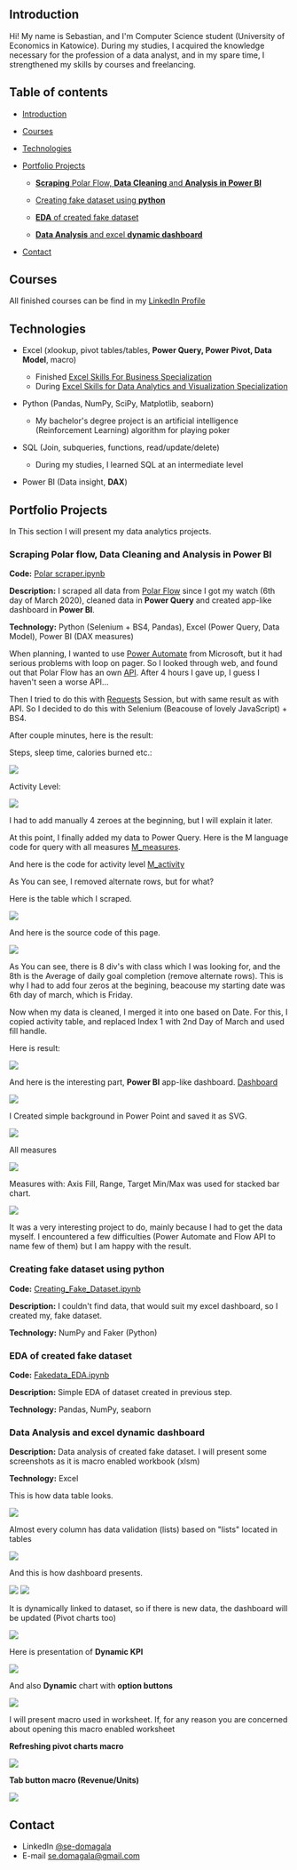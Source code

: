 ## Introduction

Hi! My name is Sebastian, and I'm Computer Science student (University of Economics in Katowice). 
During my studies, I acquired the knowledge necessary for the profession of a data analyst, and in my spare time, I strengthened my skills by courses and freelancing.

## Table of contents
- [Introduction](#introduction) 
- [Courses](#courses)
- [Technologies](#technologies)
- [Portfolio Projects](#portfolio-projects)

	- [**Scraping** Polar Flow, **Data Cleaning** and **Analysis in Power BI**](#scraping-polar-data-cleaning-analysis-in-power-bi)
	
	- [Creating fake dataset using **python**](#creating-fake-dataset-using-python)
		
	- [**EDA** of created fake dataset](#eda-of-created-fake-dataset)
		
	- [**Data Analysis** and excel **dynamic dashboard**](#data-analysis-and-excel-dynamic-dashboard)

- [Contact](#contact)
## Courses
All finished courses can be find in my [LinkedIn Profile](https://www.linkedin.com/in/se-domagala/details/certifications/)
## Technologies
- Excel (xlookup, pivot tables/tables, **Power Query, Power Pivot, Data Model**, macro)
	- Finished [Excel Skills For Business Specialization](https://www.coursera.org/specializations/excel)
	- During [Excel Skills for Data Analytics and Visualization Specialization](https://www.coursera.org/specializations/excel-data-analytics-visualization)
	
- Python (Pandas, NumPy, SciPy, Matplotlib, seaborn)
	- My bachelor's degree project is an artificial intelligence (Reinforcement Learning) algorithm for playing poker
	
- SQL (Join, subqueries, functions, read/update/delete)
	- During my studies, I learned SQL at an intermediate level

- Power BI (Data insight, **DAX**) 

## Portfolio Projects
In This section I will present my data analytics projects.

### Scraping Polar flow, Data Cleaning and Analysis in Power BI

**Code:** [Polar scraper.ipynb](https://github.com/maxiorex15625/Portfolio/blob/main/Polar%20Flow%20Project/Polar_scraper.ipynb)

**Description:** I scraped all data from [Polar Flow](https://flow.polar.com) since I got my watch (6th day of March 2020), cleaned data in **Power Query** and created app-like dashboard in **Power BI**.

**Technology:** Python (Selenium + BS4, Pandas), Excel (Power Query, Data Model), Power BI (DAX measures)

When planning, I wanted to use [Power Automate](https://powerautomate.microsoft.com/) from Microsoft, but it had serious problems with loop on pager. So I looked through web, and found out that Polar Flow has an own [API](https://www.polar.com/accesslink-api/#polar-accesslink-api). After 4 hours I gave up, I guess I haven't seen a worse API... 

Then I tried to do this with [Requests](https://requests.readthedocs.io/en/latest/) Session, but with same result as with API. So I decided to do this with Selenium (Beacouse of lovely JavaScript) + BS4.

After couple minutes, here is the result:

Steps, sleep time, calories burned etc.: 

![](screenshots/table_measures.png)

Activity Level:

![](screenshots/activity.png)

I had to add manually 4 zeroes at the beginning, but I will explain it later. 

At this point, I finally added my data to Power Query. Here is the M language code for query with all measures [M_measures](https://github.com/maxiorex15625/Portfolio/blob/main/Polar%20Flow%20Project/M_measures).

And here is the code for activity level [M_activity](https://github.com/maxiorex15625/Portfolio/blob/main/Polar%20Flow%20Project/M_activity)

As You can see, I removed alternate rows, but for what? 

Here is the table which I scraped.

![](screenshots/flow_table.png)

And here is the source code of this page.

![](screenshots/source_code.png)

As You can see, there is 8 div's with class which I was looking for, and the 8th is the Average of daily goal completion (remove alternate rows). This is why I had to add four zeros at the begining, beacouse my starting date was 6th day of march, which is Friday. 

Now when my data is cleaned, I merged it into one based on Date. For this, I copied activity table, and replaced Index 1 with 2nd Day of March and used fill handle. 

Here is result:

![](screenshots/merged_data.png)

And here is the interesting part, **Power BI** app-like dashboard. [Dashboard](https://app.powerbi.com/groups/me/reports/9a068507-a229-4693-a2c3-d83c7cc6a79a?ctid=8fbcdc7a-dff7-4113-b007-45612ef5b74d&pbi_source=linkShare)

![](screenshots/power_bi_dashboard.png)

I Created simple background in Power Point and saved it as SVG.

![](screenshots/background.svg)

All measures 

![](screenshots/measures.png)

Measures with: Axis Fill, Range, Target Min/Max was used for stacked bar chart. 

![](screenshots/stacked_bar.png)

It was a very interesting project to do, mainly because I had to get the data myself. I encountered a few difficulties (Power Automate and Flow API to name few of them) but I am happy with the result.

### Creating fake dataset using python

**Code:** [Creating_Fake_Dataset.ipynb](https://github.com/maxiorex15625/Portfolio/blob/main/Creating_Fake_Dataset.ipynb)

**Description:** I couldn't find data, that would suit my excel dashboard, so I created my, fake dataset.

**Technology:** NumPy and Faker (Python)

### EDA of created fake dataset

**Code:** [Fakedata_EDA.ipynb](https://github.com/maxiorex15625/Portfolio/blob/main/Fakedata_EDA.ipynb)

**Description:** Simple EDA of dataset created in previous step.

**Technology:** Pandas, NumPy, seaborn
	
### Data Analysis and excel dynamic dashboard

**Description:** Data analysis of created fake dataset. I will present some screenshots as it is macro enabled workbook (xlsm)

**Technology:** Excel

This is how data table looks.

![](screenshots/Data_tbl.png)

 Almost every column has data validation (lists) based on "lists" located in tables

![](screenshots/xlookup_dvlists.png)

And this is how dashboard presents. 

![](screenshots/dashboard_photo.png)
![](screenshots/dashboard.png)

It is dynamically linked to dataset, so if there is new data, the dashboard will be updated (Pivot charts too)

![](screenshots/dynamic_changes.gif)

Here is presentation of **Dynamic KPI** 

![](screenshots/Dynamic_KPI.gif)

And also **Dynamic** chart with **option buttons**

![](screenshots/Dynamic_chart_option_buttons.gif)

I will present macro used in worksheet. If, for any reason you are concerned about opening this macro enabled worksheet

**Refreshing pivot charts macro** 

![](screenshots/Refresh_Macro.png)

**Tab button macro (Revenue/Units)**

![](screenshots/tab_button_macro.png)


## Contact
- LinkedIn [@se-domagala](https://www.linkedin.com/in/se-domagala/)
- E-mail [se.domagala@gmail.com](se.domagala@gmail.com)
